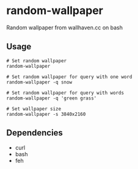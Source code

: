 # random-wallpaper
Random wallpaper from wallhaven.cc on bash

## Usage

```
# Set random wallpaper
random-wallpaper
```

```
# Set random wallpaper for query with one word
random-wallpaper -q snow 

# Set random wallpaper for query with words
random-wallpaper -q 'green grass'
```

```
# Set wallpaper size
random-wallpaper -s 3840x2160
```

## Dependencies
- curl
- bash
- feh

